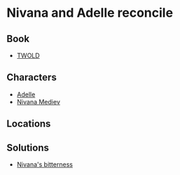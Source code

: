 # Nivana and Adelle reconcile

## Book

* [TWOLD](../books/twold.md)

## Characters

* [Adelle](../characters/adelle.md)
* [Nivana Mediev](../characters/nivana.md)

## Locations



## Solutions

* [Nivana's bitterness](../solutions/nivanas-bitterness.md)
